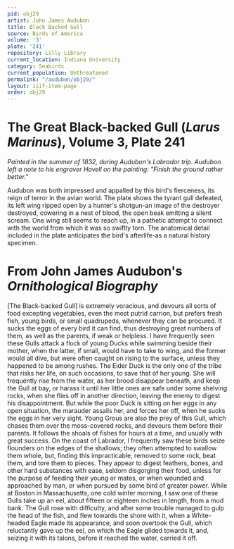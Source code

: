 ```yaml
---
pid: obj29
artist: John James Audubon
title: Black Backed Gull
source: Birds of America
volume: '3'
plate: '241'
repository: Lilly Library
current_location: Indiana University
category: Seabirds
current_population: Unthreatened
permalink: "/audubon/obj29/"
layout: iiif-item-page
order: obj29
---
```


# The Great Black-backed Gull (_Larus Marinus_), Volume 3, Plate 241

_Painted in the summer of 1832, during Audubon's Labrador trip. Audubon left a note to his engraver Havell on the painting: "Finish the ground rather better."_

Audubon was both impressed and appalled by this bird's fierceness, its reign of terror in the avian world. The plate shows the tyrant gull defeated, its left wing ripped open by a hunter's shotgun-an image of the destroyer destroyed, cowering in a nest of blood, the open beak emitting a silent scream. One wing still seems to reach up, in a pathetic attempt to connect with the world from which it was so swiftly torn. The anatomical detail included in the plate anticipates the bird's afterlife-as a natural history specimen.

# From John James Audubon's _Ornithological Biography_

[The Black-backed Gull] is extremely voracious, and devours all sorts of food excepting vegetables, even the most putrid carrion, but prefers fresh fish, young birds, or small quadrupeds, whenever they can be procured. It sucks the eggs of every bird it can find, thus destroying great numbers of them, as well as the parents, if weak or helpless. I have frequently seen these Gulls attack a flock of young Ducks while swimming beside their mother, when the latter, if small, would have to take to wing, and the former would all dive, but were often caught on rising to the surface, unless they happened to be among rushes. The Eider Duck is the only one of the tribe that risks her life, on such occasions, to save that of her young. She will frequently rise from the water, as her brood disappear beneath, and keep the Gull at bay, or harass it until her little ones are safe under some shelving rocks, when she flies off in another direction, leaving the enemy to digest his disappointment. But while the poor Duck is sitting on her eggs in any open situation, the marauder assails her, and forces her off, when he sucks the eggs in her very sight. Young Grous are also the prey of this Gull, which chases them over the moss-covered rocks, and devours them before their parents. It follows the shoals of fishes for hours at a time, and usually with great success. On the coast of Labrador, I frequently saw these birds seize flounders on the edges of the shallows; they often attempted to swallow them whole, but, finding this impracticable, removed to some rock, beat them, and tore them to pieces. They appear to digest feathers, bones, and other hard substances with ease, seldom disgorging their food, unless for the purpose of feeding their young or mates, or when wounded and approached by man, or when pursued by some bird of greater power. While at Boston in Massachusetts, one cold winter morning, I saw one of these Gulls take up an eel, about fifteen or eighteen inches in length, from a mud bank. The Gull rose with difficulty, and after some trouble managed to gulp the head of the fish, and flew towards the shore with it, when a White-headed Eagle made its appearance, and soon overtook the Gull, which reluctantly gave up the eel, on which the Eagle glided towards it, and, seizing it with its talons, before it reached the water, carried it off.
